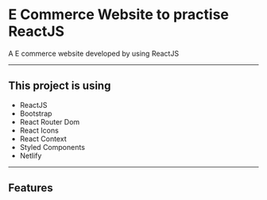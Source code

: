# E Commerce Website to practise ReactJS

A E commerce website developed by using ReactJS

---

## This project is using

- ReactJS
- Bootstrap
- React Router Dom
- React Icons
- React Context
- Styled Components
- Netlify

---

## Features
